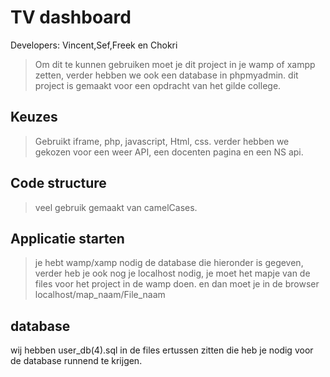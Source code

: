 # TV dashboard


Developers: Vincent,Sef,Freek en Chokri

> Om dit te kunnen gebruiken moet je dit project in je wamp of xampp zetten, verder hebben we ook een database in phpmyadmin.
> dit project is gemaakt voor een opdracht van het gilde college.

## Keuzes

>Gebruikt iframe,  php, javascript, Html, css. verder hebben we gekozen voor een weer API, een docenten pagina en een NS api. 

## Code structure

>veel gebruik gemaakt van camelCases.


## Applicatie starten

> je hebt wamp/xamp nodig de database die hieronder is gegeven, verder heb je ook nog je localhost nodig, je moet het mapje van de files voor het project in de wamp doen. en dan moet je in de browser localhost/map_naam/File_naam

## database

wij hebben user_db(4).sql in de files ertussen zitten die heb je nodig voor de database runnend te krijgen.



